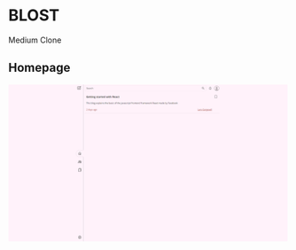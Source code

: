 # BLOST
 Medium Clone

## Homepage
<picture>
  <img alt="Image of homepage" src="/assets/images/home.png">
</picture>